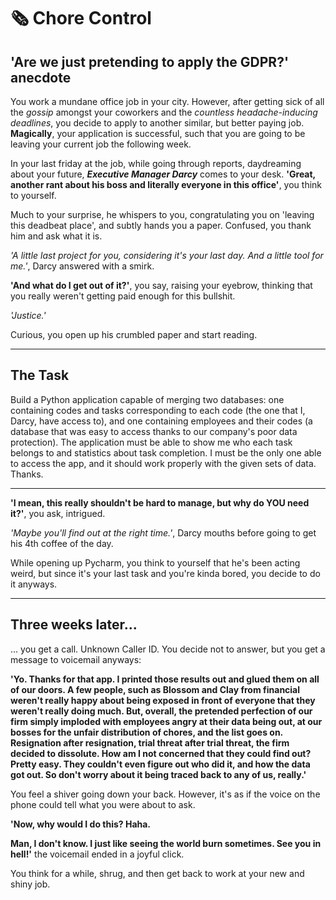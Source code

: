 # 🗞️ Chore Control

## 'Are we just pretending to apply the GDPR?' anecdote
You work a mundane office job in your city. However, after getting sick of all the *gossip* amongst your coworkers and the *countless headache-inducing deadlines*, you decide to apply to another similar, but better paying job. **Magically**, your application is successful, such that you are going to be leaving your current job the following week. 

In your last friday at the job, while going through reports, daydreaming about your future, ***Executive Manager Darcy*** comes to your desk. **'Great, another rant about his boss and literally everyone in this office'**, you think to yourself.

Much to your surprise, he whispers to you, congratulating you on 'leaving this deadbeat place', and subtly hands you a paper. Confused, you thank him and ask what it is.

*'A little last project for you, considering it's your last day. And a little tool for me.'*, Darcy answered with a smirk.

**'And what do I get out of it?'**, you say, raising your eyebrow, thinking that you really weren't getting paid enough for this bullshit.

*'Justice.'*

Curious, you open up his crumbled paper and start reading.

---  
  
## The Task
Build a Python application capable of merging two databases: one containing codes and tasks corresponding to each code (the one that I, Darcy, have access to), and one containing employees and their codes (a database that was easy to access thanks to our company's poor data protection). The application must be able to show me who each task belongs to and statistics about task completion. I must be the only one able to access the app, and it should work properly with the given sets of data. Thanks.

---  

**'I mean, this really shouldn't be hard to manage, but why do YOU need it?'**, you ask, intrigued.

*'Maybe you'll find out at the right time.'*, Darcy mouths before going to get his 4th coffee of the day. 

While opening up Pycharm, you think to yourself that he's been acting weird, but since it's your last task and you're kinda bored, you decide to do it anyways.

---
## Three weeks later...

... you get a call. Unknown Caller ID. You decide not to answer, but you get a message to voicemail anyways:

**'Yo. Thanks for that app. I printed those results out and glued them on all of our doors. A few people, such as Blossom and Clay from financial weren't really happy about being exposed in front of everyone that they weren't really doing much. But, overall, the pretended perfection of our firm simply imploded with employees angry at their data being out, at our bosses for the unfair distribution of chores, and the list goes on. Resignation after resignation, trial threat after trial threat, the firm decided to dissolute. How am I not concerned that they could find out? Pretty easy. They couldn't even figure out who did it, and how the data got out. So don't worry about it being traced back to any of us, really.'**

You feel a shiver going down your back. However, it's as if the voice on the phone could tell what you were about to ask.

**'Now, why would I do this? Haha.**  
  
**Man, I don't know. I just like seeing the world burn sometimes. See you in hell!'** the voicemail ended in a joyful click.

You think for a while, shrug, and then get back to work at your new and shiny job.
